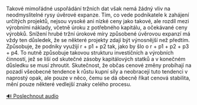 
Takové mimořádné uspořádání tržních dat však nemá žádný vliv na neodmyslitelné rysy úvěrové expanze. Tím, co vede podnikatele k zahájení určitých projektů, nejsou vysoké ani nízké ceny jako takové, ale rozdíl mezi výrobními náklady, včetně úroku z potřebného kapitálu, a očekávané ceny výrobků. Snížení hrubé tržní úrokové míry způsobené úvěrovou expanzí má vždy ten důsledek, že se některé projekty zdají být výnosnější než předtím. Způsobuje, že podniky využijí r + p1 + p2 tak, jako by šlo o r + p1 + p2 + p3 + p4. To nutně způsobuje takovou strukturu investičních a výrobních činností, jež se liší od skutečné zásoby kapitálových statků a v konečném důsledku se musí zhroutit. Skutečnost, že občas cenové změny probíhají na pozadí všeobecné tendence k růstu kupní síly a neobracejí tuto tendenci v naprostý opak, ale pouze v něco, čemu se dá obecně říkat cenová stabilita, mění pouze některé vedlejší znaky celého procesu.

[🔊 Poslechnout audio](/data/7-paragraphs/audio/chapter_101/para_001-Takov-mimodn-uspodn-trnch-dat-vak-nem.mp3)
